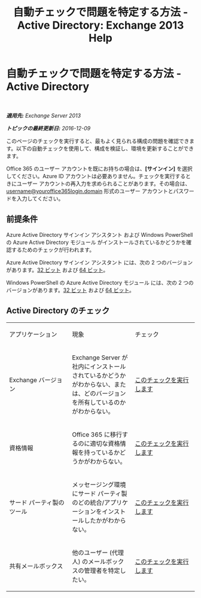 ﻿---
title: '自動チェックで問題を特定する方法 - Active Directory: Exchange 2013 Help'
TOCTitle: 自動チェックで問題を特定する方法 - Active Directory
ms:assetid: af08e7a1-775a-4e56-a6fe-4ffc10460514
ms:mtpsurl: https://technet.microsoft.com/ja-jp/library/Dn793979(v=EXCHG.150)
ms:contentKeyID: 62633011
ms.date: 04/24/2018
mtps_version: v=EXCHG.150
ms.translationtype: HT
---

# 自動チェックで問題を特定する方法 - Active Directory

 

_**適用先:** Exchange Server 2013_

_**トピックの最終更新日:** 2016-12-09_

このページのチェックを実行すると、最もよく見られる構成の問題を確認できます。以下の自動チェックを使用して、構成を検証し、環境を更新することができます。

Office 365 のユーザー アカウントを既にお持ちの場合は、**\[サインイン\]** を選択してください。Azure ID アカウントは必要ありません。チェックを実行するときにユーザー アカウントの再入力を求められることがあります。その場合は、username@youroffice365login.domain 形式のユーザー アカウントとパスワードを入力してください。

## 前提条件

Azure Active Directory サインイン アシスタント および Windows PowerShell の Azure Active Directory モジュール がインストールされているかどうかを確認するためのチェックが行われます。

Azure Active Directory サインイン アシスタント には、次の 2 つのバージョンがあります。[32 ビット](https://go.microsoft.com/fwlink/?linkid=286261) および [64 ビット](https://go.microsoft.com/fwlink/?linkid=286262)。

Windows PowerShell の Azure Active Directory モジュール には、次の 2 つのバージョンがあります。[32 ビット](https://go.microsoft.com/fwlink/?linkid=286258) および [64 ビット](https://go.microsoft.com/fwlink/?linkid=286259)。

## Active Directory のチェック


<table>
<colgroup>
<col style="width: 33%" />
<col style="width: 33%" />
<col style="width: 33%" />
</colgroup>
<tbody>
<tr class="odd">
<td><p>アプリケーション</p></td>
<td><p>現象</p></td>
<td><p>チェック</p></td>
</tr>
<tr class="even">
<td><p>Exchange バージョン</p></td>
<td><p>Exchange Server が社内にインストールされているかどうかがわからない、または、どのバージョンを所有しているのかがわからない。</p></td>
<td><p><a href="https://go.microsoft.com/?linkid=9834879">このチェックを実行します</a></p></td>
</tr>
<tr class="odd">
<td><p>資格情報</p></td>
<td><p>Office 365 に移行するのに適切な資格情報を持っているかどうかがわからない。</p></td>
<td><p><a href="https://go.microsoft.com/?linkid=9834880">このチェックを実行します</a></p></td>
</tr>
<tr class="even">
<td><p>サード パーティ製のツール</p></td>
<td><p>メッセージング環境にサード パーティ製のどの統合/アプリケーションをインストールしたかがわからない。</p></td>
<td><p><a href="https://go.microsoft.com/?linkid=9834907">このチェックを実行します</a></p></td>
</tr>
<tr class="odd">
<td><p>共有メールボックス</p></td>
<td><p>他のユーザー (代理人) のメールボックスの管理者を特定したい。</p></td>
<td><p><a href="https://go.microsoft.com/?linkid=9834917">このチェックを実行します</a></p></td>
</tr>
</tbody>
</table>

